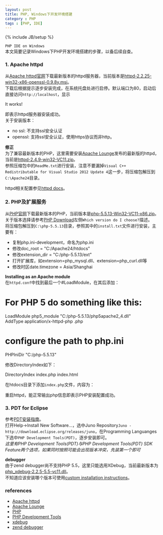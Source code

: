 ```yaml
---
layout: post
title: PHP, Windows下开发环境搭建
category : PHP
tags : [PHP, IDE]
---
```

{% include JB/setup %}


`PHP IDE on Windows`  
本文简要记录Windows下PHP开发环境搭建的步骤，以备后续自查。  

### 1. Apache httpd
从[Apache httpd官网](http://httpd.apache.org/)下载最新版本的httpd服务器，当前版本是[httpd-2.2.25-win32-x86-openssl-0.9.8y.msi](http://apache.fayea.com/apache-mirror//httpd/binaries/win32/httpd-2.2.25-win32-x86-openssl-0.9.8y.msi)。  
下载后根据提示逐步安装完成，在系统托盘处进行启停。默认端口为80，启动后直接访问`http://localhost`，显示

  It works!

即表示httpd服务器安装成功。  
关于安装版本：

+ no ssl: 不支持ssl安全认证
+ openssl: 支持ssl安全认证，使用https协议而非http。

**修正**  
为了兼容最新版本的PHP，这里需要安装[Apache Lounge](http://www.apachelounge.com/)发布的最新版的httpd，当前是[httpd-2.4.9-win32-VC11.zip](http://www.apachelounge.com/download/VC11/binaries/httpd-2.4.9-win32-VC11.zip)。  
参照压缩包中的`ReadMe.txt`进行安装，注意不要漏掉`Visual C++ Redistributable for Visual Studio 2012 Update 4`这一步，将压缩包解压到`C:\Apache24`目录。  


httpd相关配置参见[httpd docs](http://httpd.apache.org/docs/2.2/)。  


### 2. PHP及扩展服务
从[PHP官网](http://php.net/)下载最新版本的PHP，当前版本是[php-5.5.13-Win32-VC11-x86.zip](http://windows.php.net/downloads/releases/php-5.5.13-Win32-VC11-x86.zip)。  
关于版本选择请参考[PHP Download](http://windows.php.net/download/)左侧`Which version do I choose?`描述。  
将压缩包解压到`C:\php-5.5.13`目录，参照其中的`install.txt`文件进行安装，主要有：

+ 复制php.ini-development，命名为php.ini
+ 修改doc_root = "C:/Apache24/htdocs"
+ 修改extension_dir = "C:/php-5.5.13/ext"
+ 打开扩展库，如extension=php_mysql.dll、extension=php_curl.dll等
+ 修改时区date.timezone = Asia/Shanghai

**Installing as an Apache module**  
在`httpd.conf`中找到最后一个#LoadModule，在其后添加：

  # For PHP 5 do something like this:  
  LoadModule php5_module "C:/php-5.5.13/php5apache2_4.dll"  
  AddType application/x-httpd-php .php  
  # configure the path to php.ini  
  PHPIniDir "C:/php-5.5.13"  

修改DirectoryIndex如下：

  <IfModule dir_module>
    DirectoryIndex index.php index.html
  </IfModule>

在htdocs目录下添加`index.php`文件，内容为：

  <?php
    phpinfo();
  ?>

重启httpd，能正常输出php信息即表示PHP安装配置成功。  


### 3. PDT for Eclipse
参考[PDT安装指南](http://wiki.eclipse.org/PDT/Installation)。  
打开Help->Install New Software...，选中Juno Repository`Juno - http://download.eclipse.org/releases/juno`，在Programming Languanges下选中`PHP Development Tools(PDT)`，逐步安装即可。  
*这里有PHP Development Tools(PDT)与PHP Development Tools(PDT) SDK Feature两个选项，如果同时按照可能会出现版本冲突，先装第一个即可*  


**debugger**  
由于zend debugger尚不支持PHP 5.5，这里只能选用XDebug，当前最新版本为[php_xdebug-2.2.5-5.5-vc11.dll](http://xdebug.org/files/php_xdebug-2.2.5-5.5-vc11.dll)。  
不知道应该安装哪个版本可使用[custom installation instructions](http://xdebug.org/wizard.php)。  



### references
+ [Apache httpd](http://httpd.apache.org/)
+ [Apache Lounge](http://www.apachelounge.com/)
+ [PHP](http://php.net/)
+ [PHP Development Tools](http://projects.eclipse.org/projects/tools.pdt)
+ [xdebug](http://xdebug.org/index.php)
+ [zend debugger](http://www.zend.com/products/studio/downloads)
